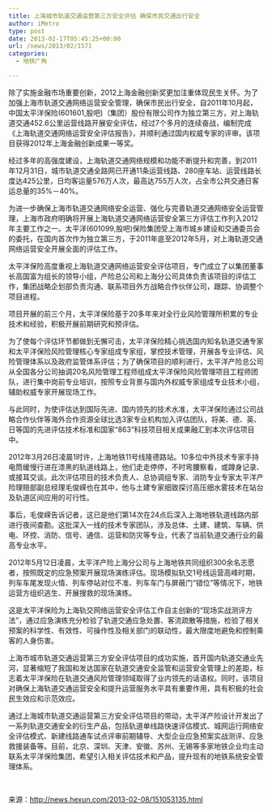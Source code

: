 ```yaml
---
title: 上海城市轨道交通运营第三方安全评估 确保市民交通出行安全
author: iMetro
type: post
date: 2013-02-17T05:45:25+00:00
url: /news/2013/02/1571
categories:
  - 地铁广角

---
```

除了实施金融市场重要创新，2012上海金融创新奖更加注重体现民生关怀。为了加强上海市轨道交通网络运营安全管理，确保市民出行安全，自2011年10月起，中国太平洋保险(601601,股吧)（集团）股份有限公司作为独立第三方，对上海轨道交通452.6公里运营线路开展安全评估，经过7个多月的连续奋战，编制完成《上海轨道交通网络运营安全评估报告》，并顺利通过国内权威专家的评审。该项目获得2012年上海金融创新成果一等奖。

经过多年的高强度建设，上海轨道交通网络规模和功能不断提升和完善，到2011年12月31日，城市轨道交通全路网已开通11条运营线路、280座车站、运营线路长度达425公里，日均客运量576万人次，最高达755万人次，占全市公共交通日客运总量的35%－40%。

为进一步确保上海市轨道交通网络安全运营、强化与完善轨道交通网络安全运营管理，上海市政府明确将开展上海轨道交通网络运营安全第三方评估工作列入2012年主要工作之一。太平洋(601099,股吧)保险集团受上海市城乡建设和交通委员会的委托，在国内首次作为独立第三方，于2011年底至2012年5月，对上海轨道交通网络运营安全开展全面的评估工作。

太平洋保险高度重视上海轨道交通网络运营安全评估项目，专门成立了以集团董事长高国富为组长的领导小组，产险总公司和上海分公司具体负责该项目的评估工作，集团战略企划部负责沟通、联系项目外方战略合作伙伴公司，跟踪、协调整个项目进程。

项目开展的前三个月，太平洋保险基于20多年来对全行业风险管理所积累的专业技术和经验，积极开展前期研究和预评估。

为了使每个评估环节都做到无懈可击，太平洋保险精心挑选国内知名轨道交通专家和太平洋保险风险管理核心专家组成专家组，掌控技术管理，开展各专业评估、风险管理体系以及政府监管体系评估；为了确保项目的顺利进行，太平洋产险总公司从全国各分公司抽调20名风险管理工程师组成太平洋保险风险管理项目工程师团队，进行集中岗前专业培训，按照专业背景与国内外权威专家组成专业技术小组，辅助权威专家开展现场工作。

与此同时，为使评估达到国际先进、国内领先的技术水准，太平洋保险通过公司战略合作伙伴等海外合作资源全球比选3家专业机构加入评估团队，将美、德、英、日等国的先进评估技术标准和国家“863”科技项目相关成果融汇到本次评估项目中。

2012年3月26日凌晨1时许，上海地铁11号线隆德路站。10多位中外技术专家手持电筒缓慢行进在漆黑的轨道线路上，他们走走停停，不时弯腰察看，或蹲身记录、或接耳交谈。此次评估项目的技术负责人、总协调组专家、消防专业专家太平洋产险理赔部副总经理毛俊嵘也在其中，他与土建专家细致探讨高压细水雾技术在站台及轨道区间应用的可行性。

事后，毛俊嵘告诉记者，这已是他们第14次在24点后深入上海地铁轨道线路内部进行夜间查勘。这批深入一线的技术专家团队，涉及总体、土建、建筑、车辆、供电、环控、消防、信号、通信、运营和防灾等专业，代表了当前轨道交通行业的最高专业水平。

2012年5月12日凌晨，太平洋产险上海分公司与上海地铁共同组织300余名志愿者，按照既定的应急预案开展现场演练评估。现场模拟轨交1号线运营高峰时期，列车车尾发现火情、列车停站对位不准、列车车门与屏蔽门“错位”等情况下，地铁运营方组织逃生、开展搜救的现场演练。

这是太平洋保险为上海轨交网络运营安全评估工作自主创新的“现场实战测评方法”，通过应急演练充分检验了轨道交通应急处置、客流疏散等措施，检验了相关预案的科学性、有效性、可操作性及相关部门的联动性，最大限度地避免和控制乘客的人身伤害。

上海市城市轨道交通运营第三方安全评估项目的成功实施，首开国内轨道交通业先河，显著缩短了我国和发达国家在轨道交通安全监管和运营安全管理上的差距，标志着太平洋保险在轨道交通风险管理领域取得了业内领先的话语权。同时，该项目对确保上海轨道交通运营安全和提升运营服务水平具有重要作用，具有积极的社会民生效应和示范效应。

通过上海城市轨道交通运营第三方安全评估项目的带动，太平洋产险设计开发出了一系列轨道交通安全的衍生产品，包括轨道单线路快速评估模式、城网运行网络安全评估模式、新建线路通车试点评审前期辅导、大型企业应急预案实战测评、应急救援装备等。目前，北京、深圳、天津、安徽、苏州、无锡等多家地铁企业均主动联系太平洋保险集团，希望引入相关评估技术和产品，提升现有的地铁系统安全管理体系。

&nbsp;

来源：http://news.hexun.com/2013-02-08/151053135.html